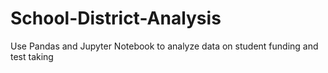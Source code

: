# School-District-Analysis
Use Pandas and Jupyter Notebook to analyze data on student funding and test taking
